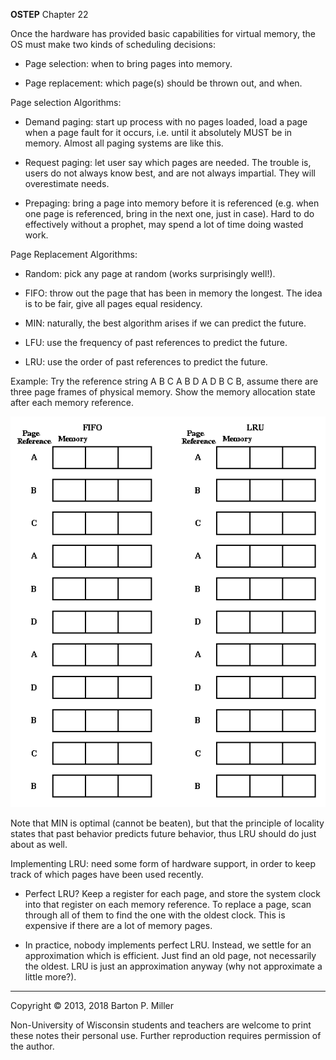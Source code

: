 **OSTEP** Chapter 22

Once the hardware has provided basic capabilities for
virtual memory, the OS must make
two kinds of scheduling decisions:

- Page selection: when to bring pages into memory.

- Page replacement: which page(s) should be thrown out, and when.


Page selection Algorithms:

- Demand paging: start up process with no pages loaded,
  load a page when a page fault for it occurs, i.e. until it
  absolutely MUST be in memory. Almost all paging systems
  are like this.

- Request paging: let user say which pages are needed.
  The trouble is, users do not always know best, and are not
  always impartial. They will overestimate needs.

- Prepaging: bring a page into memory before it is
  referenced (e.g. when one page is referenced, bring in the
  next one, just in case). Hard to do effectively without a
  prophet, may spend a lot of time doing wasted work.


Page Replacement Algorithms:

- Random: pick any page at random (works surprisingly well!).

- FIFO: throw out the page that has been in memory the longest.
  The idea is to be fair, give all pages equal residency.

- MIN: naturally, the best algorithm arises if we can predict
  the future.

- LFU: use the frequency of past references to predict the future.

- LRU: use the order of past references to predict the future.


Example: Try the reference string A B C A B D A D B C B,
assume there are three page frames of physical memory. Show
the memory allocation state after each memory reference.

![Paging Work Sheet](figures/s20.worksheet.gif)

Note that MIN is optimal (cannot be beaten), but that the principle
of locality states that past behavior predicts future behavior, thus
LRU should do just about as well.

Implementing LRU: need some form of hardware support, in order
to keep track of which pages have been used recently.

- Perfect LRU? Keep a register for each page, and store the
  system clock into that register on each memory reference.
  To replace a page, scan through all of them to find the
  one with the oldest clock. This is expensive if there are
  a lot of memory pages.

- In practice, nobody implements perfect LRU. Instead, we
  settle for an approximation which is efficient. Just find
  an old page, not necessarily the oldest. LRU is just an
  approximation anyway (why not approximate a little more?).


* * *

Copyright © 2013, 2018 Barton P. Miller

Non-University of Wisconsin students and teachers are welcome
to print these notes their personal use.
Further reproduction requires permission of the author.

